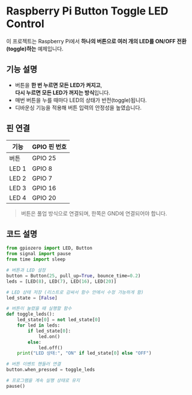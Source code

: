 # Raspberry Pi Button Toggle LED Control

이 프로젝트는 Raspberry Pi에서 **하나의 버튼으로 여러 개의 LED를 ON/OFF 전환(toggle)하는** 예제입니다.

## 기능 설명

- 버튼을 **한 번 누르면 모든 LED가 켜지고**,  
  **다시 누르면 모든 LED가 꺼지는 방식**입니다.
- 매번 버튼을 누를 때마다 LED의 상태가 반전(toggle)됩니다.
- 디바운싱 기능을 적용해 버튼 입력의 안정성을 높였습니다.

## 핀 연결

| 기능     | GPIO 핀 번호 |
|----------|--------------|
| 버튼     | GPIO 25      |
| LED 1    | GPIO 8       |
| LED 2    | GPIO 7       |
| LED 3    | GPIO 16      |
| LED 4    | GPIO 20      |

> 버튼은 풀업 방식으로 연결되며, 한쪽은 GND에 연결되어야 합니다.

## 코드 설명

```python
from gpiozero import LED, Button
from signal import pause
from time import sleep

# 버튼과 LED 설정
button = Button(25, pull_up=True, bounce_time=0.2)
leds = [LED(8), LED(7), LED(16), LED(20)]

# LED 상태 저장 (리스트로 감싸서 함수 안에서 수정 가능하게 함)
led_state = [False]

# 버튼이 눌렸을 때 실행할 함수
def toggle_leds():
    led_state[0] = not led_state[0]
    for led in leds:
        if led_state[0]:
            led.on()
        else:
            led.off()
    print("LED 상태:", "ON" if led_state[0] else "OFF")

# 버튼 이벤트 핸들러 연결
button.when_pressed = toggle_leds

# 프로그램을 계속 실행 상태로 유지
pause()
